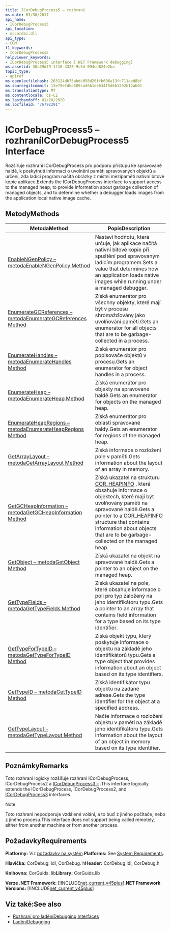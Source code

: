 ```yaml
---
title: ICorDebugProcess5 – rozhraní
ms.date: 03/30/2017
api_name:
- ICorDebugProcess5
api_location:
- mscordbi.dll
api_type:
- COM
f1_keywords:
- ICorDebugProcess5
helpviewer_keywords:
- ICorDebugProcess5 interface [.NET Framework debugging]
ms.assetid: 30a39d79-1f10-4328-9c5d-094ed824e2ba
topic_type:
- apiref
ms.openlocfilehash: 263124db75abdc058d26ffb606a13fc711aed8bf
ms.sourcegitcommit: 13e79efdbd589cad6b1de634f5d6b1262b12ab01
ms.translationtype: MT
ms.contentlocale: cs-CZ
ms.lasthandoff: 01/28/2020
ms.locfileid: "76792291"
---
```

# <a name="icordebugprocess5-interface"></a><span data-ttu-id="6a4d4-102">ICorDebugProcess5 – rozhraní</span><span class="sxs-lookup"><span data-stu-id="6a4d4-102">ICorDebugProcess5 Interface</span></span>
<span data-ttu-id="6a4d4-103">Rozšiřuje rozhraní ICorDebugProcess pro podporu přístupu ke spravované haldě, k poskytnutí informací o uvolnění paměti spravovaných objektů a určení, zda ladicí program načítá obrázky z místní mezipaměti nativní bitové kopie aplikace.</span><span class="sxs-lookup"><span data-stu-id="6a4d4-103">Extends the ICorDebugProcess interface to support access to the managed heap, to provide information about garbage collection of managed objects, and to determine whether a debugger loads images from the application local native image cache.</span></span>  
  
## <a name="methods"></a><span data-ttu-id="6a4d4-104">Metody</span><span class="sxs-lookup"><span data-stu-id="6a4d4-104">Methods</span></span>  
  
|<span data-ttu-id="6a4d4-105">Metoda</span><span class="sxs-lookup"><span data-stu-id="6a4d4-105">Method</span></span>|<span data-ttu-id="6a4d4-106">Popis</span><span class="sxs-lookup"><span data-stu-id="6a4d4-106">Description</span></span>|  
|------------|-----------------|  
|[<span data-ttu-id="6a4d4-107">EnableNGenPolicy – metoda</span><span class="sxs-lookup"><span data-stu-id="6a4d4-107">EnableNGenPolicy Method</span></span>](icordebugprocess5-enablengenpolicy-method.md)|<span data-ttu-id="6a4d4-108">Nastaví hodnotu, která určuje, jak aplikace načítá nativní bitové kopie při spuštění pod spravovaným ladicím programem.</span><span class="sxs-lookup"><span data-stu-id="6a4d4-108">Sets a value that determines how an application loads native images while running under a managed debugger.</span></span>|  
|[<span data-ttu-id="6a4d4-109">EnumerateGCReferences – metoda</span><span class="sxs-lookup"><span data-stu-id="6a4d4-109">EnumerateGCReferences Method</span></span>](icordebugprocess5-enumerategcreferences-method.md)|<span data-ttu-id="6a4d4-110">Získá enumerátor pro všechny objekty, které mají být v procesu shromažďovány jako uvolňování paměti.</span><span class="sxs-lookup"><span data-stu-id="6a4d4-110">Gets an enumerator for all objects that are to be garbage-collected in a process.</span></span>|  
|[<span data-ttu-id="6a4d4-111">EnumerateHandles – metoda</span><span class="sxs-lookup"><span data-stu-id="6a4d4-111">EnumerateHandles Method</span></span>](icordebugprocess5-enumeratehandles-method.md)|<span data-ttu-id="6a4d4-112">Získá enumerátor pro popisovače objektů v procesu.</span><span class="sxs-lookup"><span data-stu-id="6a4d4-112">Gets an enumerator for object handles in a process.</span></span>|  
|[<span data-ttu-id="6a4d4-113">EnumerateHeap – metoda</span><span class="sxs-lookup"><span data-stu-id="6a4d4-113">EnumerateHeap Method</span></span>](icordebugprocess5-enumerateheap-method.md)|<span data-ttu-id="6a4d4-114">Získá enumerátor pro objekty na spravované haldě.</span><span class="sxs-lookup"><span data-stu-id="6a4d4-114">Gets an enumerator for objects on the managed heap.</span></span>|  
|[<span data-ttu-id="6a4d4-115">EnumerateHeapRegions – metoda</span><span class="sxs-lookup"><span data-stu-id="6a4d4-115">EnumerateHeapRegions Method</span></span>](icordebugprocess5-enumerateheapregions-method.md)|<span data-ttu-id="6a4d4-116">Získá enumerátor pro oblasti spravované haldy.</span><span class="sxs-lookup"><span data-stu-id="6a4d4-116">Gets an enumerator for regions of the managed heap.</span></span>|  
|[<span data-ttu-id="6a4d4-117">GetArrayLayout – metoda</span><span class="sxs-lookup"><span data-stu-id="6a4d4-117">GetArrayLayout Method</span></span>](icordebugprocess5-getarraylayout-method.md)|<span data-ttu-id="6a4d4-118">Získá informace o rozložení pole v paměti.</span><span class="sxs-lookup"><span data-stu-id="6a4d4-118">Gets information about the layout of an array in memory.</span></span>|  
|[<span data-ttu-id="6a4d4-119">GetGCHeapInformation – metoda</span><span class="sxs-lookup"><span data-stu-id="6a4d4-119">GetGCHeapInformation Method</span></span>](icordebugprocess5-getgcheapinformation-method.md)|<span data-ttu-id="6a4d4-120">Získá ukazatel na strukturu [COR_HEAPINFO](cor-heapinfo-structure.md) , která obsahuje informace o objektech, které mají být uvolňovány paměti na spravované haldě.</span><span class="sxs-lookup"><span data-stu-id="6a4d4-120">Gets a pointer to a [COR_HEAPINFO](cor-heapinfo-structure.md) structure that contains information about objects that are to be garbage-collected on the managed heap.</span></span>|  
|[<span data-ttu-id="6a4d4-121">GetObject – metoda</span><span class="sxs-lookup"><span data-stu-id="6a4d4-121">GetObject Method</span></span>](icordebugprocess5-getobject-method.md)|<span data-ttu-id="6a4d4-122">Získá ukazatel na objekt na spravované haldě.</span><span class="sxs-lookup"><span data-stu-id="6a4d4-122">Gets a pointer to an object on the managed heap.</span></span>|  
|[<span data-ttu-id="6a4d4-123">GetTypeFields – metoda</span><span class="sxs-lookup"><span data-stu-id="6a4d4-123">GetTypeFields Method</span></span>](icordebugprocess5-gettypefields-method.md)|<span data-ttu-id="6a4d4-124">Získá ukazatel na pole, které obsahuje informace o poli pro typ založený na jeho identifikátoru typu.</span><span class="sxs-lookup"><span data-stu-id="6a4d4-124">Gets a pointer to an array that contains field information for a type based on its type identifier.</span></span>|  
|[<span data-ttu-id="6a4d4-125">GetTypeForTypeID – metoda</span><span class="sxs-lookup"><span data-stu-id="6a4d4-125">GetTypeForTypeID Method</span></span>](icordebugprocess5-gettypefortypeid-method.md)|<span data-ttu-id="6a4d4-126">Získá objekt typu, který poskytuje informace o objektu na základě jeho identifikátorů typu.</span><span class="sxs-lookup"><span data-stu-id="6a4d4-126">Gets a type object that provides information about an object based on its type identifiers.</span></span>|  
|[<span data-ttu-id="6a4d4-127">GetTypeID – metoda</span><span class="sxs-lookup"><span data-stu-id="6a4d4-127">GetTypeID Method</span></span>](icordebugprocess5-gettypeid-method.md)|<span data-ttu-id="6a4d4-128">Získá identifikátor typu objektu na zadané adrese.</span><span class="sxs-lookup"><span data-stu-id="6a4d4-128">Gets the type identifier for the object at a specified address.</span></span>|  
|[<span data-ttu-id="6a4d4-129">GetTypeLayout – metoda</span><span class="sxs-lookup"><span data-stu-id="6a4d4-129">GetTypeLayout Method</span></span>](icordebugprocess5-gettypelayout-method.md)|<span data-ttu-id="6a4d4-130">Načte informace o rozložení objektu v paměti na základě jeho identifikátoru typu.</span><span class="sxs-lookup"><span data-stu-id="6a4d4-130">Gets information about the layout of an object in memory based on its type identifier.</span></span>|  
  
## <a name="remarks"></a><span data-ttu-id="6a4d4-131">Poznámky</span><span class="sxs-lookup"><span data-stu-id="6a4d4-131">Remarks</span></span>  
 <span data-ttu-id="6a4d4-132">Toto rozhraní logicky rozšiřuje rozhraní ICorDebugProcess, ICorDebugProcess2 a [ICorDebugProcess3 –](icordebugprocess3-interface.md) .</span><span class="sxs-lookup"><span data-stu-id="6a4d4-132">This interface logically extends the ICorDebugProcess, ICorDebugProcess2, and [ICorDebugProcess3](icordebugprocess3-interface.md) interfaces.</span></span>  
  
> [!NOTE]
> <span data-ttu-id="6a4d4-133">Toto rozhraní nepodporuje vzdálené volání, a to buď z jiného počítače, nebo z jiného procesu.</span><span class="sxs-lookup"><span data-stu-id="6a4d4-133">This interface does not support being called remotely, either from another machine or from another process.</span></span>  
  
## <a name="requirements"></a><span data-ttu-id="6a4d4-134">Požadavky</span><span class="sxs-lookup"><span data-stu-id="6a4d4-134">Requirements</span></span>  
 <span data-ttu-id="6a4d4-135">**Platformy:** Viz [požadavky na systém](../../../../docs/framework/get-started/system-requirements.md).</span><span class="sxs-lookup"><span data-stu-id="6a4d4-135">**Platforms:** See [System Requirements](../../../../docs/framework/get-started/system-requirements.md).</span></span>  
  
 <span data-ttu-id="6a4d4-136">**Hlavička:** CorDebug. idl, CorDebug. h</span><span class="sxs-lookup"><span data-stu-id="6a4d4-136">**Header:** CorDebug.idl, CorDebug.h</span></span>  
  
 <span data-ttu-id="6a4d4-137">**Knihovna:** CorGuids. lib</span><span class="sxs-lookup"><span data-stu-id="6a4d4-137">**Library:** CorGuids.lib</span></span>  
  
 <span data-ttu-id="6a4d4-138">**Verze .NET Framework:** [!INCLUDE[net_current_v45plus](../../../../includes/net-current-v45plus-md.md)]</span><span class="sxs-lookup"><span data-stu-id="6a4d4-138">**.NET Framework Versions:** [!INCLUDE[net_current_v45plus](../../../../includes/net-current-v45plus-md.md)]</span></span>  
  
## <a name="see-also"></a><span data-ttu-id="6a4d4-139">Viz také:</span><span class="sxs-lookup"><span data-stu-id="6a4d4-139">See also</span></span>

- [<span data-ttu-id="6a4d4-140">Rozhraní pro ladění</span><span class="sxs-lookup"><span data-stu-id="6a4d4-140">Debugging Interfaces</span></span>](debugging-interfaces.md)
- [<span data-ttu-id="6a4d4-141">Ladění</span><span class="sxs-lookup"><span data-stu-id="6a4d4-141">Debugging</span></span>](index.md)
